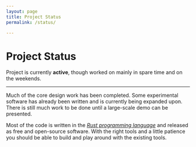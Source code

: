 ```yaml
---
layout: page
title: Project Status
permalink: /status/

---
```


<div class="page" markdown="1">

# Project Status

Project is currently **active**, though worked on mainly in spare time and on the weekends.

-----

Much of the core design work has been completed. Some experimental software has already been written and is currently being expanded upon. There is still much work to be done until a large-scale demo can be presented.

Most of the code is written in the [*Rust programming language*](https://www.rust-lang.org) and released as free and open-source software. With the right tools and a little patience you should be able to build and play around with the existing tools.


</div>
